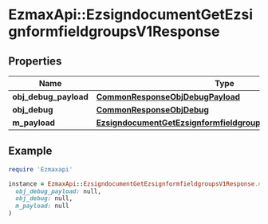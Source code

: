# EzmaxApi::EzsigndocumentGetEzsignformfieldgroupsV1Response

## Properties

| Name | Type | Description | Notes |
| ---- | ---- | ----------- | ----- |
| **obj_debug_payload** | [**CommonResponseObjDebugPayload**](CommonResponseObjDebugPayload.md) |  |  |
| **obj_debug** | [**CommonResponseObjDebug**](CommonResponseObjDebug.md) |  | [optional] |
| **m_payload** | [**EzsigndocumentGetEzsignformfieldgroupsV1ResponseMPayload**](EzsigndocumentGetEzsignformfieldgroupsV1ResponseMPayload.md) |  |  |

## Example

```ruby
require 'Ezmaxapi'

instance = EzmaxApi::EzsigndocumentGetEzsignformfieldgroupsV1Response.new(
  obj_debug_payload: null,
  obj_debug: null,
  m_payload: null
)
```

